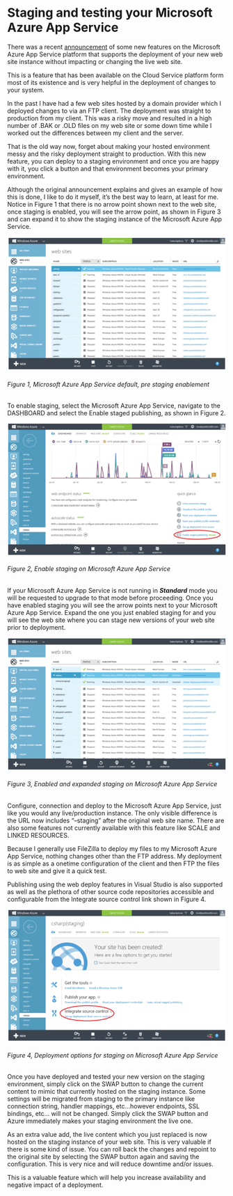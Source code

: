 # Staging and testing your Microsoft Azure App Service

There was a recent [announcement][LINK1] of some new features on the Microsoft Azure App Service platform that supports the deployment of your new web site instance without impacting or changing the live web site.

This is a feature that has been available on the Cloud Service platform form most of its existence and is very helpful in the deployment of changes to your system.

In the past I have had a few web sites hosted by a domain provider which I deployed changes to via an FTP client.  The deployment was straight to production from my client.  This was a risky move and resulted in a high number of .BAK or .OLD files on my web site or some down time while I worked out the differences between my client and the server.

That is the old way now, forget about making your hosted environment messy and the risky deployment straight to production.  With this new feature, you can deploy to a staging environment and once you are happy with it, you click a button and that environment becomes your primary environment.

Although the original announcement explains and gives an example of how this is done, I like to do it myself, it’s the best way to learn, at least for me.  Notice in Figure 1 that there is no arrow point shown next to the web site, once staging is enabled, you will see the arrow point, as shown in Figure 3 and can expand it to show the staging instance of the Microsoft Azure App Service.

![Microsoft Azure App Service default, pre staging enablement][FIGURE1]
###### Figure 1, Microsoft Azure App Service default, pre staging enablement

To enable staging, select the Microsoft Azure App Service, navigate to the DASHBOARD and select the Enable staged publishing, as shown in Figure 2.

![Enable staging on Microsoft Azure App Service][FIGURE2]
###### Figure 2, Enable staging on Microsoft Azure App Service

If your Microsoft Azure App Service is not running in ***Standard*** mode you will be requested to upgrade to that mode before proceeding.  Once you have enabled staging you will see the arrow points next to your Microsoft Azure App Service.  Expand the one you just enabled staging for and you will see the web site where you can stage new versions of your web site prior to deployment.

![Enabled and expanded staging on Microsoft Azure App Service][FIGURE3]
###### Figure 3, Enabled and expanded staging on Microsoft Azure App Service

Configure, connection and deploy to the Microsoft Azure App Service, just like you would any live/production instance.  The only visible difference is the URL now includes “–staging” after the original web site name.  There are also some features not currently available with this feature like SCALE and LINKED RESOURCES.

Because I generally use FileZilla to deploy my files to my Microsoft Azure App Service, nothing changes other than the FTP address.  My deployment is as simple as a onetime configuration of the client and then FTP the files to web site and give it a quick test.

Publishing using the web deploy features in Visual Studio is also supported as well as the plethora of other source code repositories accessible and configurable from the Integrate source control link shown in Figure 4.

![Deployment options for staging on Microsoft Azure App Service][FIGURE4]
###### Figure 4, Deployment options for staging on Microsoft Azure App Service

Once you have deployed and tested your new version on the staging environment, simply click on the SWAP button to change the current content to mimic that currently hosted on the staging instance.  Some settings will be migrated from staging to the primary instance like connection string, handler mappings, etc…however endpoints, SSL bindings, etc… will not be changed.  Simply click the SWAP button and Azure immediately makes your staging environment the live one.

As an extra value add, the live content which you just replaced is now hosted on the staging instance of your web site.  This is very valuable if there is some kind of issue.  You can roll back the changes and repoint to the original site by selecting the SWAP button again and saving the configuration.  This is very nice and will reduce downtime and/or issues.

This is a valuable feature which will help you increase availability and negative impact of a deployment.

[FIGURE1]: ../images/2014/msdn-0343.png "Figure 1, Microsoft Azure App Service default, pre staging enablement"
[FIGURE2]: ../images/2014/msdn-0344.png "Figure 2, Enable staging on Microsoft Azure App Service"
[FIGURE3]: ../images/2014/msdn-0345.png "Figure 3, Enabled and expanded staging on Microsoft Azure App Service"
[FIGURE4]: ../images/2014/msdn-0346.png "Figure 4, Deployment options for staging on Microsoft Azure App Service"

[LINK1]: http://weblogs.asp.net/scottgu/archive/2014/01/16/windows-azure-staging-publishing-support-for-web-sites-monitoring-improvements-hyper-v-recovery-manager-ga-and-pci-compliance.aspx
